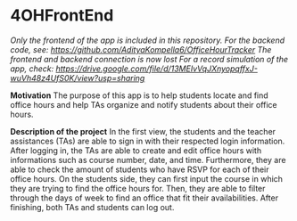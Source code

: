 # 4OHFrontEnd
*Only the frontend of the app is included in this repository. For the backend code, see: https://github.com/AdityaKompella6/OfficeHourTracker*
*The frontend and backend connection is now lost*
*For a record simulation of the app, check: https://drive.google.com/file/d/13MEIvVqJXnyopqffxJ-wuVh48z4UfS0K/view?usp=sharing*

**Motivation**
The purpose of this app is to help students locate and find office hours and help TAs organize and notify students about their office hours. 

**Description of the project**
In the first view, the students and the teacher assistances (TAs) are able to sign in with their respected login information. After logging in, the TAs are able to create and edit office hours with informations such as course number, date, and time. Furthermore, they are able to check the amount of students who have RSVP for each of their office hours. On the students side, they can first input the course in which they are trying to find the office hours for. Then, they are able to filter through the days of week to find an office that fit their availabilities. After finishing, both TAs and students can log out. 
